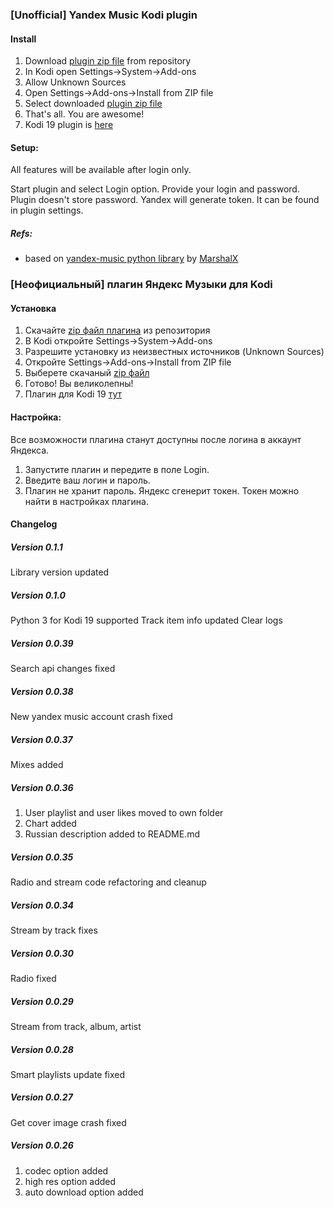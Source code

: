 ### [Unofficial] Yandex Music Kodi plugin
#### Install
1. Download [plugin zip file][plugin_zip] from repository
2. In Kodi open Settings->System->Add-ons
3. Allow Unknown Sources
4. Open Settings->Add-ons->Install from ZIP file
5. Select downloaded [plugin zip file][plugin_zip]
6. That's all. You are awesome!   
7. Kodi 19 plugin is [here][plugin_19_zip]

#### Setup:
All features will be available after login only.

Start plugin and select Login option.
Provide your login and password.
Plugin doesn't store password. Yandex will generate token. It can be found in plugin settings.

##### Refs:
* based on [yandex-music python library][ym_lib] by [MarshalX](https://github.com/MarshalX)


### [Неофициальный] плагин Яндекс Музыки для Kodi
#### Установка
1. Скачайте [zip файл плагина][plugin_zip] из репозитория
2. В Kodi откройте Settings->System->Add-ons
3. Разрешите установку из неизвестных источников (Unknown Sources)
4. Откройте Settings->Add-ons->Install from ZIP file
5. Выберете скачаный [zip файл][plugin_zip]
6. Готово! Вы великолепны!
7. Плагин для Kodi 19 [тут][plugin_19_zip]

#### Настройка:
Все возможности плагина станут доступны после логина в аккаунт Яндекса.

1. Запустите плагин и передите в поле Login.
2. Введите ваш логин и пароль.
3. Плагин не хранит пароль. Яндекс сгенерит токен. Токен можно найти в настройках плагина.


#### Changelog

##### Version 0.1.1
Library version updated

##### Version 0.1.0
Python 3 for Kodi 19 supported
Track item info updated
Clear logs 

##### Version 0.0.39
Search api changes fixed

##### Version 0.0.38
New yandex music account crash fixed 

##### Version 0.0.37
Mixes added 

##### Version 0.0.36
1. User playlist and user likes moved to own folder
2. Chart added
3. Russian description added to README.md

##### Version 0.0.35
Radio and stream code refactoring and cleanup

##### Version 0.0.34
Stream by track fixes

##### Version 0.0.30
Radio fixed

##### Version 0.0.29
Stream from track, album, artist

##### Version 0.0.28
Smart playlists update fixed

##### Version 0.0.27
Get cover image crash fixed 

##### Version 0.0.26
1. codec option added
2. high res option added
3. auto download option added

[plugin_19_zip]: https://github.com/Angel777d/kodi.plugin.yandex-music/raw/master/bin/kodi.plugin.yandex-music-0.1.1.zip
[plugin_zip]: https://github.com/Angel777d/kodi.plugin.yandex-music/raw/master/bin/kodi.plugin.yandex-music-0.0.39.zip
[ym_lib]: https://github.com/MarshalX/yandex-music-api
